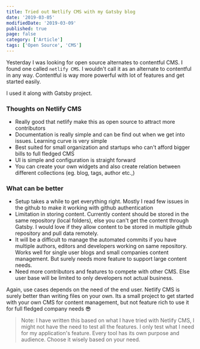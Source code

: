 ```yaml
---
title: Tried out Netlify CMS with my Gatsby blog
date: '2019-03-05'
modifiedDate: '2019-03-09'
published: true
page: false
category: ['Article']
tags: ['Open Source', 'CMS']
---
```


Yesterday I was looking for open source alternates to contentful CMS. I found one called `netlify CMS`. I wouldn't call it as an alternate to contentful in any way. Contentful is way more powerful with lot of features and get started easily.

I used it along with Gatsby project.

### Thoughts on Netlify CMS

- Really good that netlify make this as open source to attract more contributors
- Documentation is really simple and can be find out when we get into issues. Learning curve is very simple
- Best suited for small organization and startups who can't afford bigger bills to full fledged CMS
- UI is simple and configuration is straight forward
- You can create your own widgets and also create relation between different collections (eg. blog, tags, author etc.,)

### What can be better

- Setup takes a while to get everything right. Mostly I read few issues in the github to make it working with github authentication
- Limitation in storing content. Currently content should be stored in the same repository (local folders), else you can't get the content through Gatsby. I would love if they allow content to be stored in multiple github repository and pull data remotely.
- It will be a difficult to manage the automated commits if you have multiple authors, editors and developers working on same repository. Works well for single user blogs and small companies content management. But surely needs more feature to support large content needs.
- Need more contributors and features to compete with other CMS. Else user base will be limited to only developers not actual business.

Again, use cases depends on the need of the end user. Netlify CMS is surely better than writing files on your own. Its a small project to get started with your own CMS for content management, but not feature rich to use it for full fledged company needs 😎

> Note: I have written this based on what I have tried with Netlify CMS, I might not have the need to test all the features. I only test what I need for my application's feature. Every tool has its own purpose and audience. Choose it wisely based on your need.
